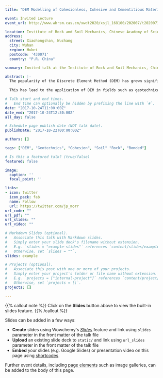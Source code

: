 ```yaml
---
title: "DEM Modelling of Cohesionless, Cohesive and Cementitious Materials"

event: Invited Lecture
event_url: http://www.whrsm.cas.cn/xwdt2020/xsjl_168100/202007/t20200718_5634549.html

location: Institute of Rock and Soil Mechanics, Chinese Academy of Sciences
address:
  street: Xiaohongshan, Wuchang
  city: Wuhan 
  region: Hubei
  postcode: '430071'
  country: "P.R. China"

summary: Invited talk at the Institute of Rock and Soil Mechanics, Chinese Academy of Sciences, Wuhan, China.

abstract: |-
  The popularity of the Discrete Element Method (DEM) has grown significantly in the past decade, driven by the significant improvements that  have  been made in computing  hardware, particularly  with  the recent developments in the use of GPUs for scientific computation. Simulations of millions of particles are now commonplace as people seek to extract more detailed information from them. 
  
  This has lead to the application of DEM in fields such as geotechnical engineering and rock mechanics as a means to solve challenging problems that other numerical methods are not suited to.

# Talk start and end times.
#   End time can optionally be hidden by prefixing the line with `#`.
date: "2017-10-24T11:00:00Z"
date_end: "2017-10-24T12:30:00Z"
all_day: false

# Schedule page publish date (NOT talk date).
publishDate: "2017-10-22T00:00:00Z"

authors: []

tags: ["DEM", "Geotechnics", "Cohesion", "Soil" "Rock", "Bonded"]

# Is this a featured talk? (true/false)
featured: false

image:
  caption: ''
  focal_point: ''

links:
- icon: twitter
  icon_pack: fab
  name: Follow
  url: https://twitter.com/jp_morr
url_code: ""
url_pdf: ""
url_slides: ""
url_video: ""

# Markdown Slides (optional).
#   Associate this talk with Markdown slides.
#   Simply enter your slide deck's filename without extension.
#   E.g. `slides = "example-slides"` references `content/slides/example-slides.md`.
#   Otherwise, set `slides = ""`.
slides: example

# Projects (optional).
#   Associate this post with one or more of your projects.
#   Simply enter your project's folder or file name without extension.
#   E.g. `projects = ["internal-project"]` references `content/project/deep-learning/index.md`.
#   Otherwise, set `projects = []`.
projects: []

---
```


{{% callout note %}}
Click on the **Slides** button above to view the built-in slides feature.
{{% /callout %}}

Slides can be added in a few ways:

- **Create** slides using Wowchemy's [*Slides*](https://wowchemy.com/docs/managing-content/#create-slides) feature and link using `slides` parameter in the front matter of the talk file
- **Upload** an existing slide deck to `static/` and link using `url_slides` parameter in the front matter of the talk file
- **Embed** your slides (e.g. Google Slides) or presentation video on this page using [shortcodes](https://wowchemy.com/docs/writing-markdown-latex/).

Further event details, including [page elements](https://wowchemy.com/docs/writing-markdown-latex/) such as image galleries, can be added to the body of this page.
